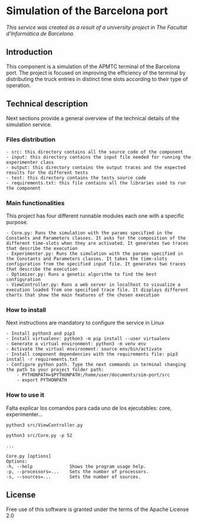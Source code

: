 # Simulation of the Barcelona port

_This service was created as a result of a university project in The Facultat d'Informàtica de Barcelona._

## Introduction

This component is a simulation of the APMTC terminal of the Barcelona port. The project is focused on improving the efficiency of the terminal by distributing the truck entries in distinct time slots according to their type of operation. 

## Technical description

Next sections provide a general overview of the technical details of the simulation service.

### Files distribution

    - src: this directory contains all the source code of the component
    - input: this directory contains the input file needed for running the experimenter class
    - output: this directory contains the output traces and the expected results for the different tests
    - test: this directory contains the tests source code
    - requirements.txt: this file contains all the libraries used to run the component

### Main functionalities

This project has four different runnable modules each one with a specific purpose.

    - Core.py: Runs the simulation with the params specified in the Constants and Parameters classes. It asks for the composition of the different time-slots when they are activated. It generates two traces that describe the execution
    - Experimenter.py: Runs the simulation with the params specified in the Constants and Parameters classes. It takes the time-slots configuration from the specified input file. It generates two traces that describe the execution
    - Optimizer.py: Runs a genetic algorithm to find the best configuration
    - ViewController.py: Runs a web server in localhost to visualize a execution loaded from one specified trace file. It displays different charts that show the main features of the chosen execution

### How to install

Next instructions are mandatory to configure the service in Linux

    - Install python3 and pip3
    - Install virtualenv: python3 -m pip install --user virtualenv
    - Generate a virtual environment: python3 -m venv env
    - Activate the virtual environment: source env/bin/activate
    - Install component dependencies with the requirements file: pip3 install -r requirements.txt
    - Configure python path. Type the next commands in terminal changing the path to your project folder path: 
        - PYTHONPATH=$PYTHONPATH:/home/user/documents/sim-port/src
        - export PYTHONPATH

### How to use it

Falta explicar los comandos para cada uno de los ejecutables: core, experimenter...

    python3 src/ViewController.py
    
    python3 src/Core.py -p 52
    
    ...

    Core.py [options]
    Options:
    -h, --help              Shows the program usage help.
    -p, --processors=...    Sets the number of processors.
    -s, --sources=...       Sets the number of sources.
    
## License

Free use of this software is granted under the terms of the Apache License 2.0
